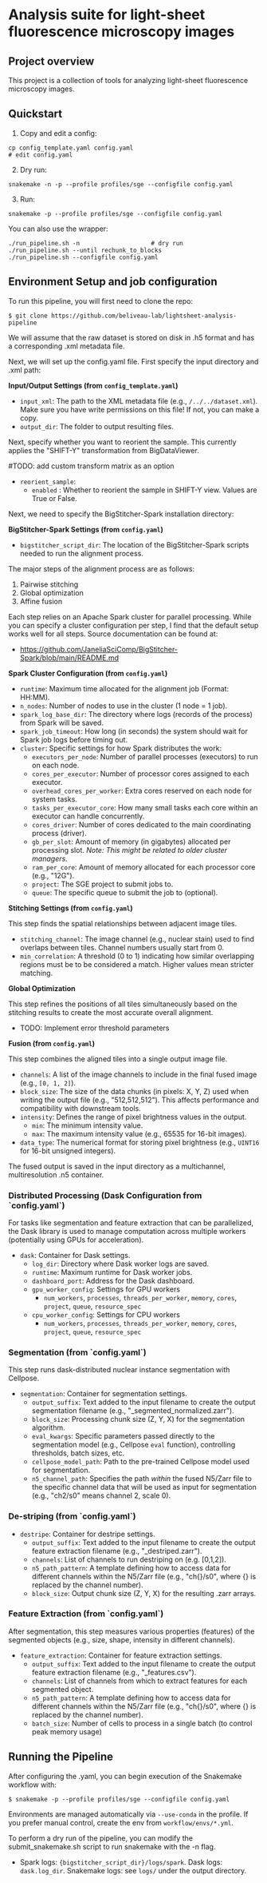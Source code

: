 <h1> Analysis suite for light-sheet fluorescence microscopy images </h1>

<h2> Project overview </h2>

This project is a collection of tools for analyzing light-sheet fluorescence microscopy images.






<h2> Quickstart</h2>

1. Copy and edit a config:

```
cp config_template.yaml config.yaml
# edit config.yaml
```

2. Dry run:

```
snakemake -n -p --profile profiles/sge --configfile config.yaml
```

3. Run:

```
snakemake -p --profile profiles/sge --configfile config.yaml
```

You can also use the wrapper:

```
./run_pipeline.sh -n                    # dry run
./run_pipeline.sh --until rechunk_to_blocks
./run_pipeline.sh --configfile config.yaml
```

<h2> Environment Setup and job configuration</h2>

To run this pipeline, you will first need to clone the repo:

`$ git clone https://github.com/beliveau-lab/lightsheet-analysis-pipeline`

We will assume that the raw dataset is stored on disk in .h5 format and has a corresponding .xml metadata file. 

Next, we will set up the config.yaml file. First specify the input directory and .xml path:

**Input/Output Settings (from `config_template.yaml`)**

-   `input_xml`: The path to the XML metadata file (e.g., `/../../dataset.xml`). Make sure you have write permissions on this file! If not, you can make a copy.
-   `output_dir`: The folder to output resulting files.


Next, specify whether you want to reorient the sample. This currently applies the "SHIFT-Y" transformation from BigDataViewer.

#TODO: add custom transform matrix as an option

-   `reorient_sample`: 
    - `enabled` : Whether to reorient the sample in SHIFT-Y view. Values are True or False.


Next, we need to specify the BigStitcher-Spark installation directory:

**BigStitcher-Spark Settings (from `config.yaml`)**

-   `bigstitcher_script_dir`: The location of the BigStitcher-Spark scripts needed to run the alignment process.

The major steps of the alignment process are as follows:

1. Pairwise stitching
2. Global optimization
3. Affine fusion

Each step relies on an Apache Spark cluster for parallel processing. While you can specify a cluster configuration per step, I find that the default setup works well for all steps. Source documentation can be found at:
- https://github.com/JaneliaSciComp/BigStitcher-Spark/blob/main/README.md

**Spark Cluster Configuration (from `config.yaml`)**

-   `runtime`: Maximum time allocated for the alignment job (Format: HH:MM).
-   `n_nodes`: Number of nodes to use in the cluster (1 node = 1 job).
-   `spark_log_base_dir`: The directory where logs (records of the process) from Spark will be saved.
-   `spark_job_timeout`: How long (in seconds) the system should wait for Spark job logs before timing out.
-   `cluster`: Specific settings for how Spark distributes the work:
    -   `executors_per_node`: Number of parallel processes (executors) to run on each node.
    -   `cores_per_executor`: Number of processor cores assigned to each executor.
    -   `overhead_cores_per_worker`: Extra cores reserved on each node for system tasks.
    -   `tasks_per_executor_core`: How many small tasks each core within an executor can handle concurrently.
    -   `cores_driver`: Number of cores dedicated to the main coordinating process (driver).
    -   `gb_per_slot`: Amount of memory (in gigabytes) allocated per processing slot. *Note: This might be related to older cluster managers.*
    -   `ram_per_core`: Amount of memory allocated for each processor core (e.g., "12G").
    -   `project`: The SGE project to submit jobs to.
    -   `queue`: The specific queue to submit the job to (optional).

**Stitching Settings (from `config.yaml`)**

This step finds the spatial relationships between adjacent image tiles.

-   `stitching_channel`: The image channel (e.g., nuclear stain) used to find overlaps between tiles. Channel numbers usually start from 0.
-   `min_correlation`: A threshold (0 to 1) indicating how similar overlapping regions must be to be considered a match. Higher values mean stricter matching.

**Global Optimization**

This step refines the positions of all tiles simultaneously based on the stitching results to create the most accurate overall alignment. 

- TODO: Implement error threshold parameters

**Fusion (from `config.yaml`)**

This step combines the aligned tiles into a single output image file.

-   `channels`: A list of the image channels to include in the final fused image (e.g., `[0, 1, 2]`).
-   `block_size`: The size of the data chunks (in pixels: X, Y, Z) used when writing the output file (e.g., "512,512,512"). This affects performance and compatibility with downstream tools.
-   `intensity`: Defines the range of pixel brightness values in the output.
    -   `min`: The minimum intensity value.
    -   `max`: The maximum intensity value (e.g., 65535 for 16-bit images).
-   `data_type`: The numerical format for storing pixel brightness (e.g., `UINT16` for 16-bit unsigned integers).

The fused output is saved in the input directory as a multichannel, multiresolution .n5 container.

<h3> Distributed Processing (Dask Configuration from `config.yaml`) </h3>

For tasks like segmentation and feature extraction that can be parallelized, the Dask library is used to manage computation across multiple workers (potentially using GPUs for acceleration).

-   `dask`: Container for Dask settings.
    -   `log_dir`: Directory where Dask worker logs are saved.
    -   `runtime`: Maximum runtime for Dask worker jobs.
    -   `dashboard_port`: Address for the Dask dashboard.
    -   `gpu_worker_config`: Settings for GPU workers
        -   `num_workers`, `processes`, `threads_per_worker`, `memory`, `cores`, `project`, `queue`, `resource_spec`
    -   `cpu_worker_config`: Settings for CPU workers
        -   `num_workers`, `processes`, `threads_per_worker`, `memory`, `cores`, `project`, `queue`, `resource_spec`

<h3> Segmentation (from `config.yaml`) </h3>

This step runs dask-distributed nuclear instance segmentation with Cellpose.

-   `segmentation`: Container for segmentation settings.
    -   `output_suffix`: Text added to the input filename to create the output segmentation filename (e.g., "_segmented_normalized.zarr").
    -   `block_size`: Processing chunk size (Z, Y, X) for the segmentation algorithm.
    -   `eval_kwargs`: Specific parameters passed directly to the segmentation model (e.g., Cellpose `eval` function), controlling thresholds, batch sizes, etc.
    -   `cellpose_model_path`: Path to the pre-trained Cellpose model used for segmentation.
    -   `n5_channel_path`: Specifies the path *within* the fused N5/Zarr file to the specific channel data that will be used as input for segmentation (e.g., "ch2/s0" means channel 2, scale 0).

<h3> De-striping (from `config.yaml`) </h3>

-   `destripe`: Container for destripe settings.
    -   `output_suffix`: Text added to the input filename to create the output feature extraction filename (e.g., "_destriped.zarr").
    -   `channels`: List of channels to run destriping on (e.g. [0,1,2]).
    -   `n5_path_pattern`: A template defining how to access data for different channels within the N5/Zarr file (e.g., "ch{}/s0", where {} is replaced by the channel number).
    -   `block_size`: Output chunk size (Z, Y, X) for the resulting .zarr arrays.

<h3> Feature Extraction (from `config.yaml`) </h3>

After segmentation, this step measures various properties (features) of the segmented objects (e.g., size, shape, intensity in different channels).

-   `feature_extraction`: Container for feature extraction settings.
    -   `output_suffix`: Text added to the input filename to create the output feature extraction filename (e.g., "_features.csv").
    -   `channels`: List of channels from which to extract features for each segmented object.
    -   `n5_path_pattern`: A template defining how to access data for different channels within the N5/Zarr file (e.g., "ch{}/s0", where {} is replaced by the channel number).
    -   `batch_size`: Number of cells to process in a single batch (to control peak memory usage)


<h2> Running the Pipeline </h2>

After configuring the .yaml, you can begin execution of the Snakemake workflow with:

`$ snakemake -p --profile profiles/sge --configfile config.yaml`

Environments are managed automatically via `--use-conda` in the profile. If you prefer manual control, create the env from `workflow/envs/*.yml`.

To perform a dry run of the pipeline, you can modify the submit_snakemake.sh script to run snakemake with the -n flag.





- Spark logs: `{bigstitcher_script_dir}/logs/spark`. Dask logs: `dask.log_dir`. Snakemake logs: see `logs/` under the output directory.

